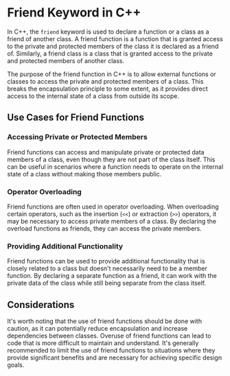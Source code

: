 # Friend Keyword in C++

In C++, the `friend` keyword is used to declare a function or a class as a friend of another class. A friend function is a function that is granted access to the private and protected members of the class it is declared as a friend of. Similarly, a friend class is a class that is granted access to the private and protected members of another class.

The purpose of the friend function in C++ is to allow external functions or classes to access the private and protected members of a class. This breaks the encapsulation principle to some extent, as it provides direct access to the internal state of a class from outside its scope.

## Use Cases for Friend Functions

### Accessing Private or Protected Members

Friend functions can access and manipulate private or protected data members of a class, even though they are not part of the class itself. This can be useful in scenarios where a function needs to operate on the internal state of a class without making those members public.

### Operator Overloading

Friend functions are often used in operator overloading. When overloading certain operators, such as the insertion (`<<`) or extraction (`>>`) operators, it may be necessary to access private members of a class. By declaring the overload functions as friends, they can access the private members.

### Providing Additional Functionality

Friend functions can be used to provide additional functionality that is closely related to a class but doesn't necessarily need to be a member function. By declaring a separate function as a friend, it can work with the private data of the class while still being separate from the class itself.

## Considerations

It's worth noting that the use of friend functions should be done with caution, as it can potentially reduce encapsulation and increase dependencies between classes. Overuse of friend functions can lead to code that is more difficult to maintain and understand. It's generally recommended to limit the use of friend functions to situations where they provide significant benefits and are necessary for achieving specific design goals.